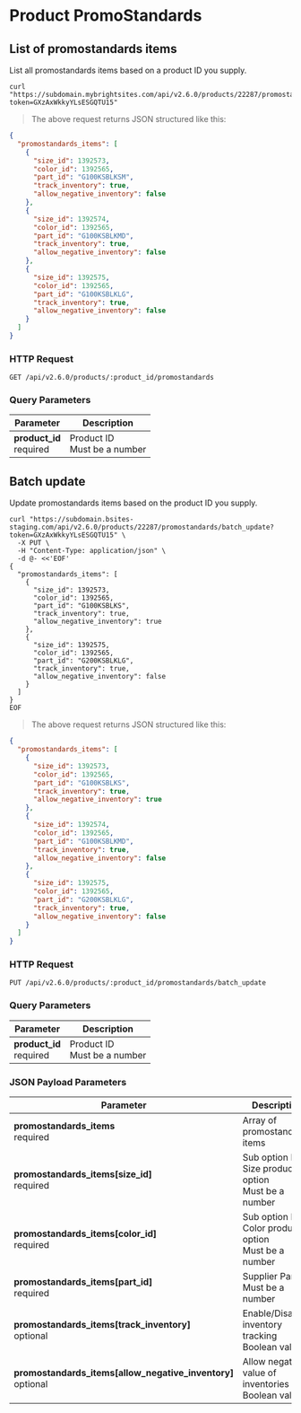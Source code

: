 # Product PromoStandards

## List of promostandards items

List all promostandards items based on a product ID you supply.

```shell
curl "https://subdomain.mybrightsites.com/api/v2.6.0/products/22287/promostandards?token=GXzAxWkkyYLsESGQTU15"
```

> The above request returns JSON structured like this:

```json
{
  "promostandards_items": [
    {
      "size_id": 1392573,
      "color_id": 1392565,
      "part_id": "G100KSBLKSM",
      "track_inventory": true,
      "allow_negative_inventory": false
    },
    {
      "size_id": 1392574,
      "color_id": 1392565,
      "part_id": "G100KSBLKMD",
      "track_inventory": true,
      "allow_negative_inventory": false
    },
    {
      "size_id": 1392575,
      "color_id": 1392565,
      "part_id": "G100KSBLKLG",
      "track_inventory": true,
      "allow_negative_inventory": false
    }
  ]
}
```

### HTTP Request

`GET /api/v2.6.0/products/:product_id/promostandards`

### Query Parameters

Parameter | Description
--------- | -----------
<div><strong>product_id </strong></div><div>required</div> | <div>Product ID</div><div>Must be a number</div>



## Batch update

Update promostandards items based on the product ID you supply.

```shell
curl "https://subdomain.bsites-staging.com/api/v2.6.0/products/22287/promostandards/batch_update?token=GXzAxWkkyYLsESGQTU15" \
  -X PUT \
  -H "Content-Type: application/json" \
  -d @- <<'EOF'
{
  "promostandards_items": [
    {
      "size_id": 1392573,
      "color_id": 1392565,
      "part_id": "G100KSBLKS",
      "track_inventory": true,
      "allow_negative_inventory": true
    },
    {
      "size_id": 1392575,
      "color_id": 1392565,
      "part_id": "G200KSBLKLG",
      "track_inventory": true,
      "allow_negative_inventory": false
    }
  ]
}
EOF
```


> The above request returns JSON structured like this:

```json
{
  "promostandards_items": [
    {
      "size_id": 1392573,
      "color_id": 1392565,
      "part_id": "G100KSBLKS",
      "track_inventory": true,
      "allow_negative_inventory": true
    },
    {
      "size_id": 1392574,
      "color_id": 1392565,
      "part_id": "G100KSBLKMD",
      "track_inventory": true,
      "allow_negative_inventory": false
    },
    {
      "size_id": 1392575,
      "color_id": 1392565,
      "part_id": "G200KSBLKLG",
      "track_inventory": true,
      "allow_negative_inventory": false
    }
  ]
}
```

### HTTP Request

`PUT /api/v2.6.0/products/:product_id/promostandards/batch_update`

### Query Parameters

Parameter | Description
--------- | -----------
<div><strong>product_id </strong></div><div>required</div> | <div>Product ID</div><div>Must be a number</div>

### JSON Payload Parameters

Parameter | Description
--------- | -----------
<div><strong>promostandards_items </strong></div><div>required</div> | <div>Array of promostandards items</div>
<div><strong>promostandards_items[size_id] </strong></div><div>required</div> | <div>Sub option ID of Size product option</div><div>Must be a number</div>
<div><strong>promostandards_items[color_id] </strong></div><div>required</div> | <div>Sub option ID of Color product option</div><div>Must be a number</div>
<div><strong>promostandards_items[part_id] </strong></div><div>required</div> | <div>Supplier Part ID</div><div>Must be a number</div>
<div><strong>promostandards_items[track_inventory] </strong></div><div>optional</div> | <div>Enable/Disable inventory tracking</div><div>Boolean value</div>
<div><strong>promostandards_items[allow_negative_inventory] </strong></div><div>optional</div> |  <div>Allow negative value of inventories</div><div>Boolean value</div>
